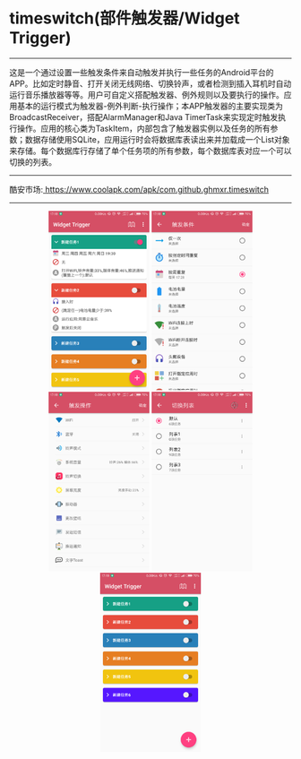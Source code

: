# timeswitch(部件触发器/Widget Trigger)
*****************************
 这是一个通过设置一些触发条件来自动触发并执行一些任务的Android平台的APP。比如定时静音、打开关闭无线网络、切换铃声，或者检测到插入耳机时自动运行音乐播放器等等。用户可自定义搭配触发器、例外规则以及要执行的操作。应用基本的运行模式为触发器-例外判断-执行操作；本APP触发器的主要实现类为BroadcastReceiver，搭配AlarmManager和Java TimerTask来实现定时触发执行操作。应用的核心类为TaskItem，内部包含了触发器实例以及任务的所有参数；数据存储使用SQLite，应用运行时会将数据库表读出来并加载成一个List对象来存储。每个数据库行存储了单个任务项的所有参数，每个数据库表对应一个可以切换的列表。
 
 ************
 酷安市场:<a href="https://www.coolapk.com/apk/com.github.ghmxr.timeswitch">  https://www.coolapk.com/apk/com.github.ghmxr.timeswitch</a>
 ************
 
 <div align="center">
	<img src="https://github.com/ghmxr/timeswitch/raw/master/preview/timeswitch_1.png" alt="avator" title="" width="180"/>
	<img src="https://github.com/ghmxr/timeswitch/raw/master/preview/timeswitch_2.png" alt="avator" title="" width="180"/>
	<img src="https://github.com/ghmxr/timeswitch/raw/master/preview/timeswitch_3.png" alt="avator" title="" width="180"/>
	<img src="https://github.com/ghmxr/timeswitch/raw/master/preview/timeswitch_4.png" alt="avator" title="" width="180"/>
	<img src="https://github.com/ghmxr/timeswitch/raw/master/preview/timeswitch_5.png" alt="avator" title="" width="180"/>
 </div>
 
 

